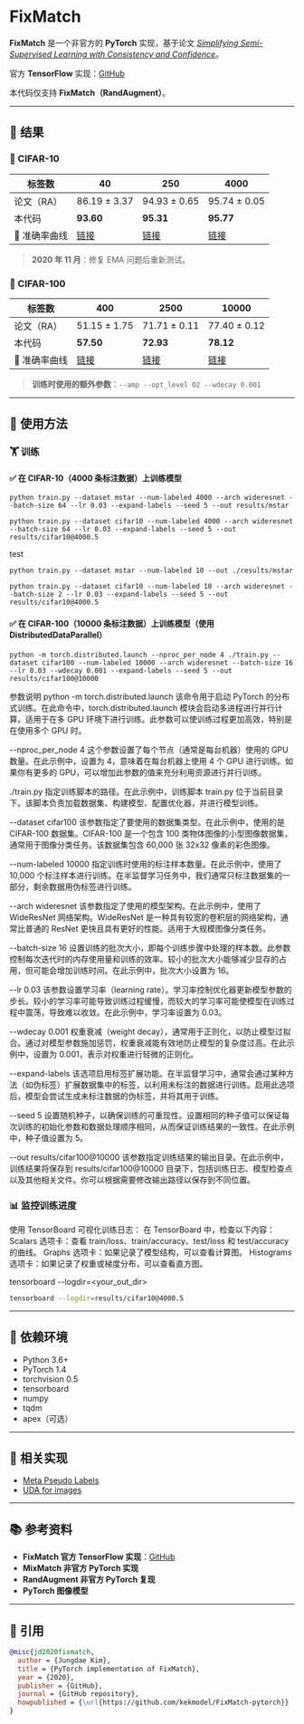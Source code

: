 # FixMatch

**FixMatch** 是一个非官方的 **PyTorch** 实现，基于论文 [*Simplifying Semi-Supervised Learning with Consistency and Confidence*](https://arxiv.org/abs/2001.07685)。

官方 **TensorFlow** 实现：[GitHub](https://github.com/google-research/fixmatch)

本代码仅支持 **FixMatch（RandAugment）**。

---

## 🚀 结果

### 📌 CIFAR-10

| 标签数 | 40 | 250 | 4000 |
|--------|----|-----|------|
| 论文（RA） | 86.19 ± 3.37 | 94.93 ± 0.65 | 95.74 ± 0.05 |
| 本代码 | **93.60** | **95.31** | **95.77** |
| 🔗 准确率曲线 | [链接](#) | [链接](#) | [链接](#) |

> **2020 年 11 月**：修复 EMA 问题后重新测试。

### 📌 CIFAR-100

| 标签数 | 400 | 2500 | 10000 |
|--------|----|------|-------|
| 论文（RA） | 51.15 ± 1.75 | 71.71 ± 0.11 | 77.40 ± 0.12 |
| 本代码 | **57.50** | **72.93** | **78.12** |
| 🔗 准确率曲线 | [链接](#) | [链接](#) | [链接](#) |

> **训练时使用的额外参数**：`--amp --opt_level O2 --wdecay 0.001`

---

## 📖 使用方法

### 🏋️ 训练

#### ✅ 在 CIFAR-10（4000 条标注数据）上训练模型
```
python train.py --dataset mstar --num-labeled 4000 --arch wideresnet --batch-size 64 --lr 0.03 --expand-labels --seed 5 --out results/mstar
```
```
python train.py --dataset cifar10 --num-labeled 4000 --arch wideresnet --batch-size 64 --lr 0.03 --expand-labels --seed 5 --out results/cifar10@4000.5
```

test
```commandline
python train.py --dataset mstar --num-labeled 10 --out ./results/mstar
```
```
python train.py --dataset cifar10 --num-labeled 10 --arch wideresnet --batch-size 2 --lr 0.03 --expand-labels --seed 5 --out results/cifar10@4000.5
```

#### ✅ 在 CIFAR-100（10000 条标注数据）上训练模型（使用 DistributedDataParallel）

```
python -m torch.distributed.launch --nproc_per_node 4 ./train.py --dataset cifar100 --num-labeled 10000 --arch wideresnet --batch-size 16 --lr 0.03 --wdecay 0.001 --expand-labels --seed 5 --out results/cifar100@10000
```
参数说明
python -m torch.distributed.launch
该命令用于启动 PyTorch 的分布式训练。在此命令中，torch.distributed.launch 模块会启动多进程进行并行计算。适用于在多 GPU 环境下进行训练。此参数可以使训练过程更加高效，特别是在使用多个 GPU 时。

--nproc_per_node 4
这个参数设置了每个节点（通常是每台机器）使用的 GPU 数量。在此示例中，设置为 4，意味着在每台机器上使用 4 个 GPU 进行训练。如果你有更多的 GPU，可以增加此参数的值来充分利用资源进行并行训练。

./train.py
指定训练脚本的路径。在此示例中，训练脚本 train.py 位于当前目录下。该脚本负责加载数据集、构建模型、配置优化器，并进行模型训练。

--dataset cifar100
该参数指定了要使用的数据集类型。在此示例中，使用的是 CIFAR-100 数据集。CIFAR-100 是一个包含 100 类物体图像的小型图像数据集，通常用于图像分类任务。该数据集包含 60,000 张 32x32 像素的彩色图像。

--num-labeled 10000
指定训练时使用的标注样本数量。在此示例中，使用了 10,000 个标注样本进行训练。在半监督学习任务中，我们通常只标注数据集的一部分，剩余数据用伪标签进行训练。

--arch wideresnet
该参数指定了使用的模型架构。在此示例中，使用了 WideResNet 网络架构。WideResNet 是一种具有较宽的卷积层的网络架构，通常比普通的 ResNet 更快且具有更好的性能。适用于大规模图像分类任务。

--batch-size 16
设置训练的批次大小，即每个训练步骤中处理的样本数。此参数控制每次迭代时的内存使用量和训练的效率。较小的批次大小能够减少显存的占用，但可能会增加训练时间。在此示例中，批次大小设置为 16。

--lr 0.03
该参数设置学习率（learning rate）。学习率控制优化器更新模型参数的步长。较小的学习率可能导致训练过程缓慢，而较大的学习率可能使模型在训练过程中震荡，导致难以收敛。在此示例中，学习率设置为 0.03。

--wdecay 0.001
权重衰减（weight decay），通常用于正则化，以防止模型过拟合。通过对模型参数施加惩罚，权重衰减能有效地防止模型的复杂度过高。在此示例中，设置为 0.001，表示对权重进行轻微的正则化。

--expand-labels
该选项启用标签扩展功能。在半监督学习中，通常会通过某种方法（如伪标签）扩展数据集中的标签，以利用未标注的数据进行训练。启用此选项后，模型会尝试生成未标注数据的伪标签，并将其用于训练。

--seed 5
设置随机种子，以确保训练的可重现性。设置相同的种子值可以保证每次训练的初始化参数和数据处理顺序相同，从而保证训练结果的一致性。在此示例中，种子值设置为 5。

--out results/cifar100@10000
该参数指定训练结果的输出目录。在此示例中，训练结果将保存到 results/cifar100@10000 目录下，包括训练日志、模型检查点以及其他相关文件。你可以根据需要修改输出路径以保存到不同位置。



### 📊 监控训练进度

使用 TensorBoard 可视化训练日志：
在 TensorBoard 中，检查以下内容：
Scalars 选项卡：查看 train/loss、train/accuracy、test/loss 和 test/accuracy 的曲线。
Graphs 选项卡：如果记录了模型结构，可以查看计算图。
Histograms 选项卡：如果记录了权重或梯度分布，可以查看直方图。

tensorboard --logdir=<your_out_dir>

```bash
tensorboard --logdir=results/cifar10@4000.5
```

---

## 📌 依赖环境
- Python 3.6+
- PyTorch 1.4
- torchvision 0.5
- tensorboard
- numpy
- tqdm
- apex（可选）

---

## 🔗 相关实现
- [Meta Pseudo Labels](https://github.com/kekmodel/Meta-Pseudo-Labels)
- [UDA for images](https://github.com/kekmodel/UDA-pytorch)

---

## 📚 参考资料
- **FixMatch 官方 TensorFlow 实现**：[GitHub](https://github.com/google-research/fixmatch)
- **MixMatch 非官方 PyTorch 实现**
- **RandAugment 非官方 PyTorch 复现**
- **PyTorch 图像模型**

---

## 📜 引用
```bibtex
@misc{jd2020fixmatch,
  author = {Jungdae Kim},
  title = {PyTorch implementation of FixMatch},
  year = {2020},
  publisher = {GitHub},
  journal = {GitHub repository},
  howpublished = {\url{https://github.com/kekmodel/FixMatch-pytorch}}
}
